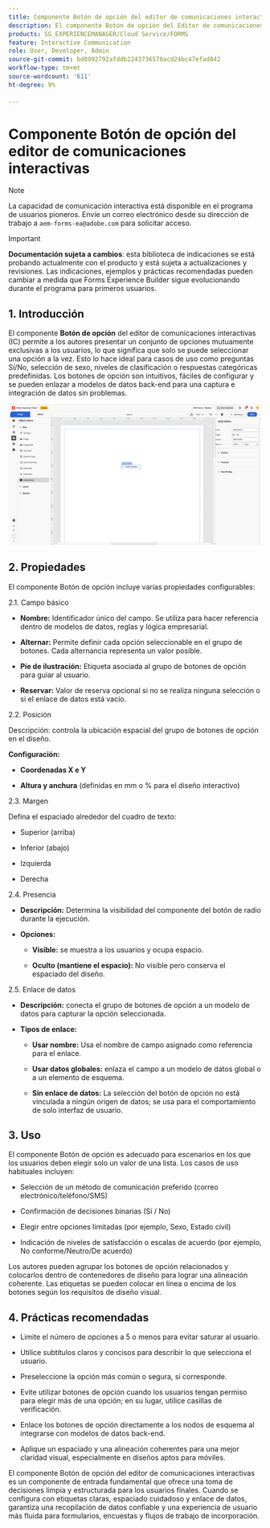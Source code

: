 ```yaml
---
title: Componente Botón de opción del editor de comunicaciones interactivas
description: El componente Botón de opción del Editor de comunicaciones interactivas en AEM Forms permite a los autores presentar un conjunto de opciones mutuamente excluyentes a los usuarios, lo que significa que solo se puede seleccionar una opción a la vez.
products: SG_EXPERIENCEMANAGER/Cloud Service/FORMS
feature: Interactive Communication
role: User, Developer, Admin
source-git-commit: bd8992792afddb2243736578acd24bc47efad842
workflow-type: tm+mt
source-wordcount: '611'
ht-degree: 9%

---
```



# Componente Botón de opción del editor de comunicaciones interactivas

>[!NOTE]
>
> La capacidad de comunicación interactiva está disponible en el programa de usuarios pioneros. Envíe un correo electrónico desde su dirección de trabajo a `aem-forms-ea@adobe.com` para solicitar acceso.

>[!IMPORTANT]
>
> **Documentación sujeta a cambios**: esta biblioteca de indicaciones se está probando actualmente con el producto y está sujeta a actualizaciones y revisiones. Las indicaciones, ejemplos y prácticas recomendadas pueden cambiar a medida que Forms Experience Builder sigue evolucionando durante el programa para primeros usuarios.

## &#x200B;1. Introducción

El componente **Botón de opción** del editor de comunicaciones interactivas (IC) permite a los autores presentar un conjunto de opciones mutuamente exclusivas a los usuarios, lo que significa que solo se puede seleccionar una opción a la vez. Esto lo hace ideal para casos de uso como preguntas Sí/No, selección de sexo, niveles de clasificación o respuestas categóricas predefinidas.
Los botones de opción son intuitivos, fáciles de configurar y se pueden enlazar a modelos de datos back-end para una captura e integración de datos sin problemas.

![Buscar documento CI](/help/forms/interactive-communication/assets/radio.png)

## &#x200B;2. Propiedades

El componente Botón de opción incluye varias propiedades configurables:

2.1. Campo básico

- **Nombre:** Identificador único del campo. Se utiliza para hacer referencia dentro de modelos de datos, reglas y lógica empresarial.

- **Alternar:** Permite definir cada opción seleccionable en el grupo de botones. Cada alternancia representa un valor posible.

- **Pie de ilustración:** Etiqueta asociada al grupo de botones de opción para guiar al usuario.

- **Reservar:** Valor de reserva opcional si no se realiza ninguna selección o si el enlace de datos está vacío.

2.2. Posición

Descripción: controla la ubicación espacial del grupo de botones de opción en el diseño.

**Configuración:**

- **Coordenadas X e Y**

- **Altura y anchura** (definidas en mm o % para el diseño interactivo)

2.3. Margen

Defina el espaciado alrededor del cuadro de texto:

- Superior (arriba)

- Inferior (abajo)

- Izquierda

- Derecha

2.4. Presencia

- **Descripción:** Determina la visibilidad del componente del botón de radio durante la ejecución.

- **Opciones:**

   - **Visible:** se muestra a los usuarios y ocupa espacio.

   - **Oculto (mantiene el espacio):** No visible pero conserva el espaciado del diseño.



2.5. Enlace de datos

- **Descripción:** conecta el grupo de botones de opción a un modelo de datos para capturar la opción seleccionada.

- **Tipos de enlace:**

   - **Usar nombre:** Usa el nombre de campo asignado como referencia para el enlace.

   - **Usar datos globales:** enlaza el campo a un modelo de datos global o a un elemento de esquema.

   - **Sin enlace de datos:** La selección del botón de opción no está vinculada a ningún origen de datos; se usa para el comportamiento de solo interfaz de usuario.

## &#x200B;3. Uso

El componente Botón de opción es adecuado para escenarios en los que los usuarios deben elegir solo un valor de una lista. Los casos de uso habituales incluyen:

- Selección de un método de comunicación preferido (correo electrónico/teléfono/SMS)

- Confirmación de decisiones binarias (Sí / No)

- Elegir entre opciones limitadas (por ejemplo, Sexo, Estado civil)

- Indicación de niveles de satisfacción o escalas de acuerdo (por ejemplo, No conforme/Neutro/De acuerdo)

Los autores pueden agrupar los botones de opción relacionados y colocarlos dentro de contenedores de diseño para lograr una alineación coherente. Las etiquetas se pueden colocar en línea o encima de los botones según los requisitos de diseño visual.

## &#x200B;4. Prácticas recomendadas

- Limite el número de opciones a 5 o menos para evitar saturar al usuario.

- Utilice subtítulos claros y concisos para describir lo que selecciona el usuario.

- Preseleccione la opción más común o segura, si corresponde.

- Evite utilizar botones de opción cuando los usuarios tengan permiso para elegir más de una opción; en su lugar, utilice casillas de verificación.

- Enlace los botones de opción directamente a los nodos de esquema al integrarse con modelos de datos back-end.

- Aplique un espaciado y una alineación coherentes para una mejor claridad visual, especialmente en diseños aptos para móviles.

El componente Botón de opción del editor de comunicaciones interactivas es un componente de entrada fundamental que ofrece una toma de decisiones limpia y estructurada para los usuarios finales. Cuando se configura con etiquetas claras, espaciado cuidadoso y enlace de datos, garantiza una recopilación de datos confiable y una experiencia de usuario más fluida para formularios, encuestas y flujos de trabajo de incorporación.


